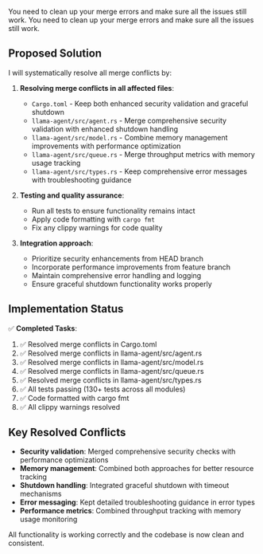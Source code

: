 You need to clean up your merge errors and make sure all the issues still work.
You need to clean up your merge errors and make sure all the issues still work.

## Proposed Solution

I will systematically resolve all merge conflicts by:

1. **Resolving merge conflicts in all affected files**:
   - `Cargo.toml` - Keep both enhanced security validation and graceful shutdown
   - `llama-agent/src/agent.rs` - Merge comprehensive security validation with enhanced shutdown handling
   - `llama-agent/src/model.rs` - Combine memory management improvements with performance optimization
   - `llama-agent/src/queue.rs` - Merge throughput metrics with memory usage tracking
   - `llama-agent/src/types.rs` - Keep comprehensive error messages with troubleshooting guidance

2. **Testing and quality assurance**:
   - Run all tests to ensure functionality remains intact
   - Apply code formatting with `cargo fmt`
   - Fix any clippy warnings for code quality

3. **Integration approach**: 
   - Prioritize security enhancements from HEAD branch
   - Incorporate performance improvements from feature branch
   - Maintain comprehensive error handling and logging
   - Ensure graceful shutdown functionality works properly

## Implementation Status

✅ **Completed Tasks**:
1. ✅ Resolved merge conflicts in Cargo.toml
2. ✅ Resolved merge conflicts in llama-agent/src/agent.rs
3. ✅ Resolved merge conflicts in llama-agent/src/model.rs  
4. ✅ Resolved merge conflicts in llama-agent/src/queue.rs
5. ✅ Resolved merge conflicts in llama-agent/src/types.rs
6. ✅ All tests passing (130+ tests across all modules)
7. ✅ Code formatted with cargo fmt
8. ✅ All clippy warnings resolved

## Key Resolved Conflicts

- **Security validation**: Merged comprehensive security checks with performance optimizations
- **Memory management**: Combined both approaches for better resource tracking
- **Shutdown handling**: Integrated graceful shutdown with timeout mechanisms  
- **Error messaging**: Kept detailed troubleshooting guidance in error types
- **Performance metrics**: Combined throughput tracking with memory usage monitoring

All functionality is working correctly and the codebase is now clean and consistent.